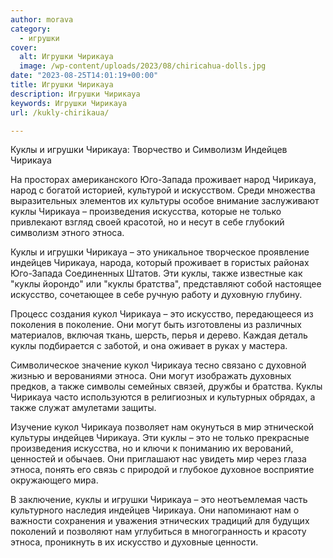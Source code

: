 ```yaml
---
author: morava
category:
  - игрушки
cover:
  alt: Игрушки Чирикауа
  image: /wp-content/uploads/2023/08/chiricahua-dolls.jpg
date: "2023-08-25T14:01:19+00:00"
title: Игрушки Чирикауа
description: Игрушки Чирикауа
keywords: Игрушки Чирикауа
url: /kukly-chirikaua/

---
```

Куклы и игрушки Чирикауа: Творчество и Символизм Индейцев Чирикауа

На просторах американского Юго-Запада проживает народ Чирикауа, народ с богатой историей, культурой и искусством. Среди множества выразительных элементов их культуры особое внимание заслуживают куклы Чирикауа – произведения искусства, которые не только привлекают взгляд своей красотой, но и несут в себе глубокий символизм этного этноса.

Куклы и игрушки Чирикауа – это уникальное творческое проявление индейцев Чирикауа, народа, который проживает в гористых районах Юго-Запада Соединенных Штатов. Эти куклы, также известные как "куклы йорондо" или "куклы братства", представляют собой настоящее искусство, сочетающее в себе ручную работу и духовную глубину.

Процесс создания кукол Чирикауа – это искусство, передающееся из поколения в поколение. Они могут быть изготовлены из различных материалов, включая ткань, шерсть, перья и дерево. Каждая деталь куклы подбирается с заботой, и она оживает в руках у мастера.

Символическое значение кукол Чирикауа тесно связано с духовной жизнью и верованиями этноса. Они могут изображать духовных предков, а также символы семейных связей, дружбы и братства. Куклы Чирикауа часто используются в религиозных и культурных обрядах, а также служат амулетами защиты.

Изучение кукол Чирикауа позволяет нам окунуться в мир этнической культуры индейцев Чирикауа. Эти куклы – это не только прекрасные произведения искусства, но и ключи к пониманию их верований, ценностей и обычаев. Они приглашают нас увидеть мир через глаза этноса, понять его связь с природой и глубокое духовное восприятие окружающего мира.

В заключение, куклы и игрушки Чирикауа – это неотъемлемая часть культурного наследия индейцев Чирикауа. Они напоминают нам о важности сохранения и уважения этнических традиций для будущих поколений и позволяют нам углубиться в многогранность и красоту этноса, проникнуть в их искусство и духовные ценности.
